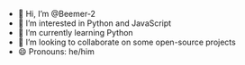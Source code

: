 - 👋 Hi, I’m @Beemer-2
- 👀 I’m interested in Python and JavaScript
- 🌱 I’m currently learning Python
- 💞️ I’m looking to collaborate on some open-source projects
- 😄 Pronouns: he/him

<!---
Beemer-2/Beemer-2 is a ✨ special ✨ repository because its `README.md` (this file) appears on your GitHub profile.
You can click the Preview link to take a look at your changes.
--->
